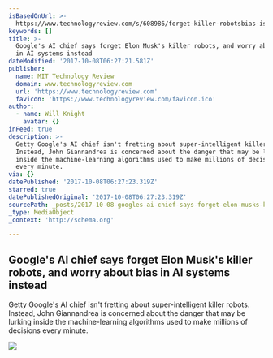 ```yaml
---
isBasedOnUrl: >-
  https://www.technologyreview.com/s/608986/forget-killer-robotsbias-is-the-real-ai-danger/
keywords: []
title: >-
  Google's AI chief says forget Elon Musk's killer robots, and worry about bias
  in AI systems instead
dateModified: '2017-10-08T06:27:21.581Z'
publisher:
  name: MIT Technology Review
  domain: www.technologyreview.com
  url: 'https://www.technologyreview.com'
  favicon: 'https://www.technologyreview.com/favicon.ico'
author:
  - name: Will Knight
    avatar: {}
inFeed: true
description: >-
  Getty Google's AI chief isn't fretting about super-intelligent killer robots.
  Instead, John Giannandrea is concerned about the danger that may be lurking
  inside the machine-learning algorithms used to make millions of decisions
  every minute.
via: {}
datePublished: '2017-10-08T06:27:23.319Z'
starred: true
datePublishedOriginal: '2017-10-08T06:27:23.319Z'
sourcePath: _posts/2017-10-08-googles-ai-chief-says-forget-elon-musks-killer-robots-and.md
_type: MediaObject
_context: 'http://schema.org'

---
```

<article style=""><h1>Google's AI chief says forget Elon Musk's killer robots, and worry about bias in AI systems instead</h1><p>Getty Google's AI chief isn't fretting about super-intelligent killer robots. Instead, John Giannandrea is concerned about the danger that may be lurking inside the machine-learning algorithms used to make millions of decisions every minute.</p><img src="https://cdn.technologyreview.com/i/images/googlesocial.jpg?cx=0&amp;cy=0&amp;cw=2760&amp;ch=1552&amp;sw=1200" /></article>